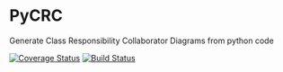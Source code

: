 # PyCRC

Generate Class Responsibility Collaborator Diagrams from python code

[![Coverage Status](https://coveralls.io/repos/github/IuryAlves/PyCRC/badge.svg?branch=master)](https://coveralls.io/github/IuryAlves/PyCRC?branch=master)
[![Build Status](https://travis-ci.org/IuryAlves/PyCRC.svg?branch=master)](https://travis-ci.org/IuryAlves/PyCRC)